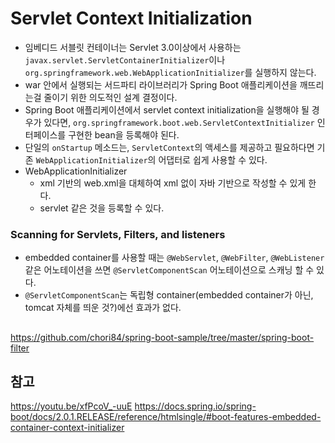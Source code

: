 # Servlet Context Initialization
- 임베디드 서블릿 컨테이너는 Servlet 3.0이상에서 사용하는 ```javax.servlet.ServletContainerInitializer```이나
```org.springframework.web.WebApplicationInitializer```를 실행하지 않는다.
- war 안에서 실행되는 서드파티 라이브러리가 Spring Boot 애플리케이션을 깨뜨리는걸 줄이기 위한 의도적인 설계 결정이다.
- Spring Boot 애플리케이션에서 servlet context initialization을 실행해야 될 경우가 있다면,
```org.springframework.boot.web.ServletContextInitializer``` 인터페이스를 구현한 bean을 등록해야 된다.
- 단일의 ```onStartup``` 메소드는, ```ServletContext```의 액세스를 제공하고
필요하다면 기존 ```WebApplicationInitializer```의 어댑터로 쉽게 사용할 수 있다.
- WebApplicationInitializer
    - xml 기반의 web.xml을 대체하여 xml 없이 자바 기반으로 작성할 수 있게 한다.
    - servlet 같은 것을 등록할 수 있다.

### Scanning for Servlets, Filters, and listeners
- embedded container를 사용할 때는 ```@WebServlet```, ```@WebFilter```, ```@WebListener``` 같은 어노테이션을 쓰면
```@ServletComponentScan``` 어노테이션으로 스캐닝 할 수 있다.
- ```@ServletComponentScan```는 독립형 container(embedded container가 아닌, tomcat 자체를 띄운 것?)에선 효과가 없다.

##
https://github.com/chori84/spring-boot-sample/tree/master/spring-boot-filter

## 참고
https://youtu.be/xfPcoV_-uuE
https://docs.spring.io/spring-boot/docs/2.0.1.RELEASE/reference/htmlsingle/#boot-features-embedded-container-context-initializer
